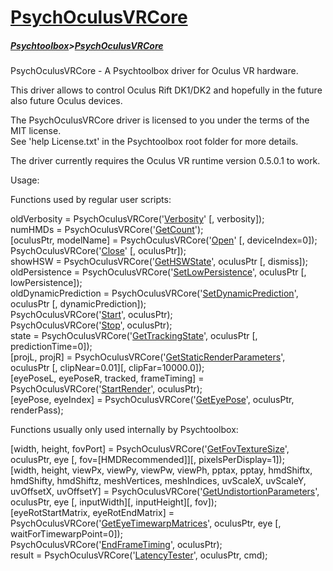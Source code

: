 # [PsychOculusVRCore](PsychOculusVRCore)
##### [Psychtoolbox](Psychtoolbox)>[PsychOculusVRCore](PsychOculusVRCore)

PsychOculusVRCore - A Psychtoolbox driver for Oculus VR hardware.  
  
This driver allows to control Oculus Rift DK1/DK2 and hopefully in the future also future Oculus devices.  
  
The PsychOculusVRCore driver is licensed to you under the terms of the MIT license.  
See 'help License.txt' in the Psychtoolbox root folder for more details.  
  
  
  
The driver currently requires the Oculus VR runtime version 0.5.0.1 to work.  
  
  
  
Usage:  
  
  
Functions used by regular user scripts:  
  
  
  
oldVerbosity = PsychOculusVRCore('[Verbosity](PsychOculusVRCore-Verbosity)' [, verbosity]);  
numHMDs = PsychOculusVRCore('[GetCount](PsychOculusVRCore-GetCount)');  
[oculusPtr, modelName] = PsychOculusVRCore('[Open](PsychOculusVRCore-Open)' [, deviceIndex=0]);  
PsychOculusVRCore('[Close](PsychOculusVRCore-Close)' [, oculusPtr]);  
showHSW = PsychOculusVRCore('[GetHSWState](PsychOculusVRCore-GetHSWState)', oculusPtr [, dismiss]);  
oldPersistence = PsychOculusVRCore('[SetLowPersistence](PsychOculusVRCore-SetLowPersistence)', oculusPtr [, lowPersistence]);  
oldDynamicPrediction = PsychOculusVRCore('[SetDynamicPrediction](PsychOculusVRCore-SetDynamicPrediction)', oculusPtr [, dynamicPrediction]);  
PsychOculusVRCore('[Start](PsychOculusVRCore-Start)', oculusPtr);  
PsychOculusVRCore('[Stop](PsychOculusVRCore-Stop)', oculusPtr);  
state = PsychOculusVRCore('[GetTrackingState](PsychOculusVRCore-GetTrackingState)', oculusPtr [, predictionTime=0]);  
[projL, projR] = PsychOculusVRCore('[GetStaticRenderParameters](PsychOculusVRCore-GetStaticRenderParameters)', oculusPtr [, clipNear=0.01][, clipFar=10000.0]);  
[eyePoseL, eyePoseR, tracked, frameTiming] = PsychOculusVRCore('[StartRender](PsychOculusVRCore-StartRender)', oculusPtr);  
[eyePose, eyeIndex] = PsychOculusVRCore('[GetEyePose](PsychOculusVRCore-GetEyePose)', oculusPtr, renderPass);  
  
  
Functions usually only used internally by Psychtoolbox:  
  
  
  
[width, height, fovPort] = PsychOculusVRCore('[GetFovTextureSize](PsychOculusVRCore-GetFovTextureSize)', oculusPtr, eye [, fov=[HMDRecommended]][, pixelsPerDisplay=1]);  
[width, height, viewPx, viewPy, viewPw, viewPh, pptax, pptay, hmdShiftx, hmdShifty, hmdShiftz, meshVertices, meshIndices, uvScaleX, uvScaleY, uvOffsetX, uvOffsetY] = PsychOculusVRCore('[GetUndistortionParameters](PsychOculusVRCore-GetUndistortionParameters)', oculusPtr, eye [, inputWidth][, inputHeight][, fov]);  
[eyeRotStartMatrix, eyeRotEndMatrix] = PsychOculusVRCore('[GetEyeTimewarpMatrices](PsychOculusVRCore-GetEyeTimewarpMatrices)', oculusPtr, eye [, waitForTimewarpPoint=0]);  
PsychOculusVRCore('[EndFrameTiming](PsychOculusVRCore-EndFrameTiming)', oculusPtr);  
result = PsychOculusVRCore('[LatencyTester](PsychOculusVRCore-LatencyTester)', oculusPtr, cmd);  
  

  


